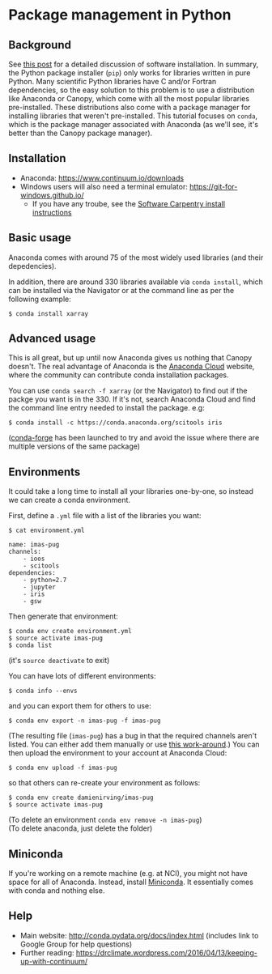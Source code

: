 # Package management in Python

## Background

See [this post](https://drclimate.wordpress.com/2014/10/30/software-installation-explained/)
for a detailed discussion of software installation. 
In summary, the Python package installer (`pip`) only works for libraries written in pure Python.
Many scientific Python libraries have C and/or Fortran dependencies,
so the easy solution to this problem is to use a distribution like Anaconda or Canopy, 
which come with all the most popular libraries pre-installed.
These distributions also come with a package manager for installing libraries that weren't pre-installed.
This tutorial focuses on `conda`, which is the package manager associated with Anaconda
(as we'll see, it's better than the Canopy package manager).

## Installation

* Anaconda: https://www.continuum.io/downloads
* Windows users will also need a terminal emulator: https://git-for-windows.github.io/
  * If you have any troube, see the [Software Carpentry install instructions](https://swcarpentry.github.io/workshop-template/) 

## Basic usage

Anaconda comes with around 75 of the most widely used libraries (and their depedencies).

In addition, there are around 330 libraries available via `conda install`,
which can be installed via the Navigator or at the command line as per the following example:  
```
$ conda install xarray
```

## Advanced usage

This is all great, but up until now Anaconda gives us nothing that Canopy doesn't.
The real advantage of Anaconda is the [Anaconda Cloud](https://anaconda.org) website,
where the community can contribute conda installation packages.

You can use `conda search -f xarray` (or the Navigator) to find out if the packge you want is in the 330.
If it's not, search Anaconda Cloud and find the command line entry needed to install the package. e.g:
```
$ conda install -c https://conda.anaconda.org/scitools iris
```

([conda-forge](https://conda-forge.github.io/) has been launched to try and avoid the issue where there are multiple versions of the same package)

## Environments

It could take a long time to install all your libraries one-by-one,
so instead we can create a conda environment.

First, define a `.yml` file with a list of the libraries you want:

```
$ cat environment.yml

name: imas-pug
channels:
    - ioos
    - scitools
dependencies:
    - python=2.7
    - jupyter
    - iris
    - gsw
```

Then generate that environment:

```
$ conda env create environment.yml
$ source activate imas-pug
$ conda list
```

(it's `source deactivate` to exit)

You can have lots of different environments:

```
$ conda info --envs
```

and you can export them for others to use:

```
$ conda env export -n imas-pug -f imas-pug
```

(The resulting file (`imas-pug`) has a bug in that the required channels aren't listed.
You can either add them manually or use [this work-around](https://github.com/conda/conda/issues/2350#issuecomment-211725309).)
You can then upload the environment to your account at Anaconda Cloud:

```
$ conda env upload -f imas-pug
```

so that others can re-create your environment as follows:

```
$ conda env create damienirving/imas-pug
$ source activate imas-pug
```

(To delete an environment `conda env remove -n imas-pug`)  
(To delete anaconda, just delete the folder)

## Miniconda

If you're working on a remote machine (e.g. at NCI),
you might not have space for all of Anaconda.
Instead, install [Miniconda](http://conda.pydata.org/miniconda.html).
It essentially comes with conda and nothing else.


## Help

* Main website: http://conda.pydata.org/docs/index.html (includes link to Google Group for help questions)  
* Further reading: https://drclimate.wordpress.com/2016/04/13/keeping-up-with-continuum/


